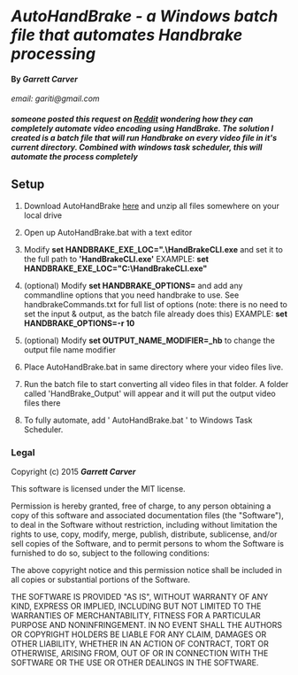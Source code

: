 # _AutoHandBrake - a Windows batch file that automates Handbrake processing_
#### By _**Garrett Carver**_
_email: gariti@gmail.com_

##### _someone posted this request on [Reddit](https://www.reddit.com/r/VideoEditing/comments/3n61w2/does_any_compression_software_allow_you_to_start/) wondering how they can completely automate video encoding using HandBrake. The solution I created is a batch file that will run Handbrake on every video file in it's current directory.  Combined with windows task scheduler, this will automate the process completely_

## Setup

1. Download AutoHandBrake [here](https://github.com/gariti/AutoHandBrake/archive/master.zip) and unzip all files somewhere on your local drive

2. Open up AutoHandBrake.bat with a text editor

3. Modify **set HANDBRAKE_EXE_LOC=".\HandBrakeCLI.exe** and set it to the full path to **'HandBrakeCLI.exe'** EXAMPLE: **set HANDBRAKE_EXE_LOC="C:\HandBrakeCLI.exe"**

4. (optional) Modify **set HANDBRAKE_OPTIONS=** and add any commandline options that you need handbrake to use. See handbrakeCommands.txt for full list of options (note: there is no need to set the input & output, as the batch file already does this) EXAMPLE: **set HANDBRAKE_OPTIONS=-r 10**

5. (optional) Modify **set OUTPUT_NAME_MODIFIER=_hb** to change the output file name modifier

6. Place AutoHandBrake.bat in same directory where your video files live.

7. Run the batch file to start converting all video files in that folder.  A folder called 'HandBrake_Output' will appear and it will put the output video files there

8. To fully automate, add ' AutoHandBrake.bat ' to Windows Task Scheduler.





### Legal

Copyright (c) 2015 **_Garrett Carver_**

This software is licensed under the MIT license.

Permission is hereby granted, free of charge, to any person obtaining a copy
of this software and associated documentation files (the "Software"), to deal
in the Software without restriction, including without limitation the rights
to use, copy, modify, merge, publish, distribute, sublicense, and/or sell
copies of the Software, and to permit persons to whom the Software is
furnished to do so, subject to the following conditions:

The above copyright notice and this permission notice shall be included in
all copies or substantial portions of the Software.

THE SOFTWARE IS PROVIDED "AS IS", WITHOUT WARRANTY OF ANY KIND, EXPRESS OR
IMPLIED, INCLUDING BUT NOT LIMITED TO THE WARRANTIES OF MERCHANTABILITY,
FITNESS FOR A PARTICULAR PURPOSE AND NONINFRINGEMENT. IN NO EVENT SHALL THE
AUTHORS OR COPYRIGHT HOLDERS BE LIABLE FOR ANY CLAIM, DAMAGES OR OTHER
LIABILITY, WHETHER IN AN ACTION OF CONTRACT, TORT OR OTHERWISE, ARISING FROM,
OUT OF OR IN CONNECTION WITH THE SOFTWARE OR THE USE OR OTHER DEALINGS IN
THE SOFTWARE.
